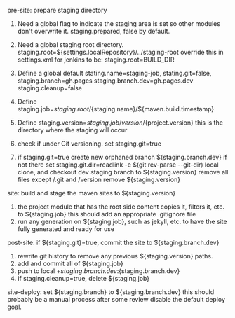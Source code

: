 
pre-site: prepare staging directory

1. Need a global flag to indicate the staging area is set so other modules don't overwrite it.
	staging.prepared, false by default.
2. Need a global staging root directory.
	staging.root=${settings.localRepository}/../staging-root
	override this in settings.xml for jenkins to be:
	staging.root=BUILD_DIR
3. Define a global default 
	stating.name=staging-job, 
	stating.git=false, 
	staging.branch=gh.pages
	staging.branch.dev=gh.pages.dev
	staging.cleanup=false
3. Define staging.job=${staging.root}/${staging.name}/${maven.build.timestamp}
4. Define staging.version=${staging.job}/version/${project.version}
	this is the directory where the staging will occur
	
5. check if under Git versioning. set staging.git=true
6. if staging.git=true
	create new orphaned branch ${staging.branch.dev} if not there
	set staging.git.dir=readlink -e $(git rev-parse --git-dir)
	local clone, and checkout dev staging branch to ${staging.version}
	remove all files except /.git and /version
	remove ${staging.version}
	
site: build and stage the maven sites to ${staging.version}
1. the project module that has the root side content copies it, filters it, etc. to ${staging.job}
	this should add an appropriate .gitignore file
2. run any generation on ${staging.job}, such as jekyll, etc. to have the site fully generated and ready for use

post-site: if ${staging.git}=true, commit the site to ${staging.branch.dev}
1. rewrite git history to remove any previous ${staging.version} paths.
2. add and commit all of ${staging.job}
3. push to local +${staging.branch.dev}:${staging.branch.dev}
4. if staging.cleanup=true, delete ${staging.job}

site-deploy: set ${staging.branch} to ${staging.branch.dev}
	this should probably be a manual process after some review
	disable the default deploy goal.
